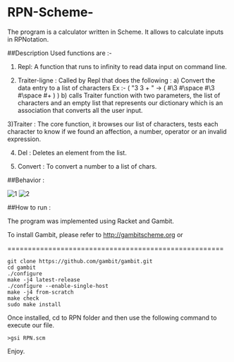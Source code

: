 # RPN-Scheme-

The program is a calculator written in Scheme. It allows to calculate inputs in RPNotation.

##Description
Used functions are :-

1) Repl: A function that runs to infinity to read data input on command line.

2) Traiter-ligne : Called by Repl that does the following :
	a) Convert the data entry to a list of characters Ex :- ( "3 3 + " -> ( #\3 #\space #\3 #\space #\+ ) )
	b) calls Traiter function with two parameters, the list of characters and an empty list that represents our dictionary which 
	is an association that converts all the user input.


3)Traiter : The core function, it browses our list of characters, tests each character to know if we found an affection, a number, operator or an invalid expression.


4) Del : Deletes an element from the list.


5) Convert : To convert a number to a list of chars.


##Behavior :


![1](https://cloud.githubusercontent.com/assets/14367775/20032099/b00bae60-a359-11e6-9401-6317b3b9cb9c.png)
![2](https://cloud.githubusercontent.com/assets/14367775/20032100/b19e1e84-a359-11e6-8b63-2b8f60bbba90.png)

##How to run :

The program was implemented using Racket and Gambit.

To install Gambit, please refer to http://gambitscheme.org or


=====================================================

    git clone https://github.com/gambit/gambit.git
    cd gambit
    ./configure
    make -j4 latest-release
    ./configure --enable-single-host
    make -j4 from-scratch
    make check
    sudo make install
	
Once installed, cd to RPN folder and then use the following command to execute our file.  

    >gsi RPN.scm
    
Enjoy.
